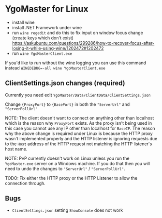 # YgoMaster for Linux

- install wine
- install .NET Framework under wine
- run `wine regedit` and do this to fix input on window focus change (create keys which don't exist) https://askubuntu.com/questions/299286/how-to-recover-focus-after-losing-it-while-using-wine/1202472#1202472
- run `wine YgoMasterClient.exe`

If you'd like to run without the wine logging you can use this command instead `WINEDEBUG=-all wine YgoMasterClient.exe`

## ClientSettings.json changes (required)

Currently you need edit `YgoMaster/Data/ClientData/ClientSettings.json`

Change `{ProxyPort}` to `{BasePort}` in both the `"ServerUrl"` and `"ServerPollUrl"`

NOTE: The client doesn't want to connect on anything other than localhost which is the reason why `ProxyPort` exists. As the proxy isn't being used in this case you cannot use any IP other than localhost for `BaseIP`. The reason why the above change is required under Linux is because the HTTP proxy wasn't implemented properly and the HTTP listener is ignoring requests due to the `Host` address of the HTTP request not matching the HTTP listener's host name.

NOTE: PvP currently doesn't work on Linux unless you run the `YgoMaster.exe` server on a Windows machine. If you do that then you will need to undo the changes to `"ServerUrl"` / `"ServerPollUrl"`.

TODO: Fix either the HTTP proxy or the HTTP Listener to allow the connection through.

## Bugs

- `ClientSettings.json` setting `ShowConsole` does not work